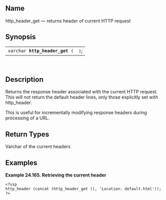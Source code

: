 <div id="fn_http_header_get" class="refentry">

<div class="titlepage">

</div>

<div class="refnamediv">

## Name

http_header_get — returns header of current HTTP request

</div>

<div class="refsynopsisdiv">

## Synopsis

<div id="fsyn_http_header_get" class="funcsynopsis">

|                                     |      |
|-------------------------------------|------|
| `varchar `**`http_header_get`**` (` | `)`; |

<div class="funcprototype-spacer">

 

</div>

</div>

</div>

<div id="desc_http_header_get" class="refsect1">

## Description

Returns the response header associated with the current HTTP request.
This will not return the default header lines, only those explicitly set
with http_header.

This is useful for incrementally modifying response headers during
processing of a URL.

</div>

<div id="ret_http_header_get" class="refsect1">

## Return Types

Varchar of the current headers

</div>

<div id="examples_http_header_get" class="refsect1">

## Examples

<div id="ex_http_header_get" class="example">

**Example 24.165. Retrieving the current header**

<div class="example-contents">

``` programlisting
<?vsp
http_header (concat (http_header_get (), 'Location: default.html'));
?>
```

</div>

</div>

  

</div>

</div>
